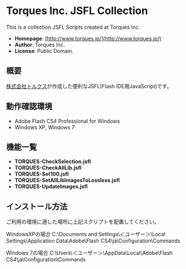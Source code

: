 Torques Inc. JSFL Collection
============================

This is a collection JSFL Scripts created at Torques Inc.

- **Homepage**:        [http://www.torques.jp/](http://www.torques.jp/)
- **Author**:          Torques Inc.
- **License**:         Public Domain.


概要
----

[株式会社トルクス](http://www.torques.jp/)が作成した便利なJSFL(Flash IDE用JavaScript)です。


動作確認環境
------------

- Adobe Flash CS4 Professional for Windows
- Windows XP, Windows 7


機能一覧
--------

- **TORQUES-CheckSelection.jsfl**
- **TORQUES-CheckAllLib.jsfl**
- **TORQUES-Set100.jsfl**
- **TORQUES-SetAllLibImagesToLossless.jsfl**
- **TORQUES-UpdateImages.jsfl**


インストール方法
----------------

ご利用の環境に適した場所に上記スクリプトを配置してください。

WindowsXPの場合
  C:\Documents and Settings\＜ユーザー＞\Local Settings\Application Data\Adobe\Flash CS4\ja\Configuration\Commands
  
Windows 7の場合
  C:\Users\＜ユーザー＞\AppData\Local\Adobe\Flash CS4\ja\Configuration\Commands
